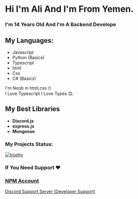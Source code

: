 # Hi I'm Ali And I'm From Yemen.
### I'm 14 Years Old And I'm A Backend Develope

## My Languages:

<ul>
<li>Javascript</li>
<li>Python (Basics)</li>
<li>Typescript</li>
<li>html</li>
<li>Css</li>
<li>C# (Basics)</li>
</ul>

I'm Noob in html,css 🙄 <br />
I Love Typescript I Love Types 😊.

## My Best Libraries
<ul>
  <li><b>Discord.js</b></li>
  <li><b>express.js</b></li>
  <li><b>Mongoose</b></li>
</ul>

### My Projects Status: 

[![trophy](https://github-profile-trophy.vercel.app/?username=alighamdan&theme=algolia)](https://github.com/ryo-ma/github-profile-trophy)

### If You Need Support ♥ 
### [NPM Account](https://www.npmjs.com/~laali)
[Discord Support Server (Developer Support)](https://discord.gg/CuBnSfaFz3)

